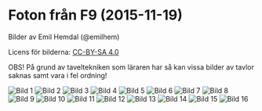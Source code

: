 
# Foton från F9 (2015-11-19)

Bilder av Emil Hemdal (@emilhem)

Licens för bilderna: [CC-BY-SA 4.0](https://creativecommons.org/licenses/by-sa/4.0/)

OBS! På grund av taveltekniken som läraren har så kan vissa bilder av tavlor saknas samt vara i fel ordning!

![Bild 1](https://raw.githubusercontent.com/erikdsjostrom/Kurser/master/Linj%C3%A4r%20Algebra/F9/foton-p%C3%A5-tavlor/_DSC2125.JPG)
![Bild 2](https://raw.githubusercontent.com/erikdsjostrom/Kurser/master/Linj%C3%A4r%20Algebra/F9/foton-p%C3%A5-tavlor/_DSC2131.JPG)
![Bild 3](https://raw.githubusercontent.com/erikdsjostrom/Kurser/master/Linj%C3%A4r%20Algebra/F9/foton-p%C3%A5-tavlor/_DSC2134.JPG)
![Bild 4](https://raw.githubusercontent.com/erikdsjostrom/Kurser/master/Linj%C3%A4r%20Algebra/F9/foton-p%C3%A5-tavlor/_DSC2138.JPG)
![Bild 5](https://raw.githubusercontent.com/erikdsjostrom/Kurser/master/Linj%C3%A4r%20Algebra/F9/foton-p%C3%A5-tavlor/_DSC2141.JPG)
![Bild 6](https://raw.githubusercontent.com/erikdsjostrom/Kurser/master/Linj%C3%A4r%20Algebra/F9/foton-p%C3%A5-tavlor/_DSC2144.JPG)
![Bild 7](https://raw.githubusercontent.com/erikdsjostrom/Kurser/master/Linj%C3%A4r%20Algebra/F9/foton-p%C3%A5-tavlor/_DSC2126.JPG)
![Bild 8](https://raw.githubusercontent.com/erikdsjostrom/Kurser/master/Linj%C3%A4r%20Algebra/F9/foton-p%C3%A5-tavlor/_DSC2132.JPG)
![Bild 9](https://raw.githubusercontent.com/erikdsjostrom/Kurser/master/Linj%C3%A4r%20Algebra/F9/foton-p%C3%A5-tavlor/_DSC2136.JPG)
![Bild 10](https://raw.githubusercontent.com/erikdsjostrom/Kurser/master/Linj%C3%A4r%20Algebra/F9/foton-p%C3%A5-tavlor/_DSC2139.JPG)
![Bild 11](https://raw.githubusercontent.com/erikdsjostrom/Kurser/master/Linj%C3%A4r%20Algebra/F9/foton-p%C3%A5-tavlor/_DSC2142.JPG)
![Bild 12](https://raw.githubusercontent.com/erikdsjostrom/Kurser/master/Linj%C3%A4r%20Algebra/F9/foton-p%C3%A5-tavlor/_DSC2129.JPG)
![Bild 13](https://raw.githubusercontent.com/erikdsjostrom/Kurser/master/Linj%C3%A4r%20Algebra/F9/foton-p%C3%A5-tavlor/_DSC2133.JPG)
![Bild 14](https://raw.githubusercontent.com/erikdsjostrom/Kurser/master/Linj%C3%A4r%20Algebra/F9/foton-p%C3%A5-tavlor/_DSC2137.JPG)
![Bild 15](https://raw.githubusercontent.com/erikdsjostrom/Kurser/master/Linj%C3%A4r%20Algebra/F9/foton-p%C3%A5-tavlor/_DSC2140.JPG)
![Bild 16](https://raw.githubusercontent.com/erikdsjostrom/Kurser/master/Linj%C3%A4r%20Algebra/F9/foton-p%C3%A5-tavlor/_DSC2143.JPG)
